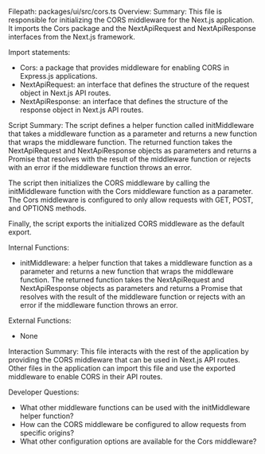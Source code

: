 Filepath: packages/ui/src/cors.ts
Overview: Summary:
This file is responsible for initializing the CORS middleware for the Next.js application. It imports the Cors package and the NextApiRequest and NextApiResponse interfaces from the Next.js framework.

Import statements:
- Cors: a package that provides middleware for enabling CORS in Express.js applications.
- NextApiRequest: an interface that defines the structure of the request object in Next.js API routes.
- NextApiResponse: an interface that defines the structure of the response object in Next.js API routes.

Script Summary:
The script defines a helper function called initMiddleware that takes a middleware function as a parameter and returns a new function that wraps the middleware function. The returned function takes the NextApiRequest and NextApiResponse objects as parameters and returns a Promise that resolves with the result of the middleware function or rejects with an error if the middleware function throws an error.

The script then initializes the CORS middleware by calling the initMiddleware function with the Cors middleware function as a parameter. The Cors middleware is configured to only allow requests with GET, POST, and OPTIONS methods.

Finally, the script exports the initialized CORS middleware as the default export.

Internal Functions:
- initMiddleware: a helper function that takes a middleware function as a parameter and returns a new function that wraps the middleware function. The returned function takes the NextApiRequest and NextApiResponse objects as parameters and returns a Promise that resolves with the result of the middleware function or rejects with an error if the middleware function throws an error.

External Functions:
- None

Interaction Summary:
This file interacts with the rest of the application by providing the CORS middleware that can be used in Next.js API routes. Other files in the application can import this file and use the exported middleware to enable CORS in their API routes.

Developer Questions:
- What other middleware functions can be used with the initMiddleware helper function?
- How can the CORS middleware be configured to allow requests from specific origins?
- What other configuration options are available for the Cors middleware?

